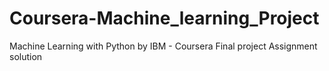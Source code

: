 # Coursera-Machine_learning_Project
  Machine Learning with Python by IBM - Coursera Final project Assignment solution

